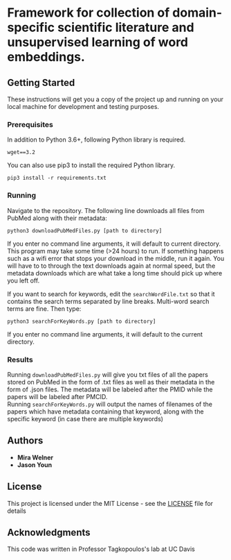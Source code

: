 # Framework for collection of domain-specific scientific literature and unsupervised learning of word embeddings.

## Getting Started
These instructions will get you a copy of the project up and running on your local machine for development and testing purposes.
### Prerequisites
In addition to Python 3.6+, following Python library is required.
```
wget==3.2
```
You can also use pip3 to install the required Python library.
```
pip3 install -r requirements.txt
```
### Running
Navigate to the repository. The following line downloads all files from PubMed along with their metadata:
```
python3 downloadPubMedFiles.py [path to directory]
```
If you enter no command line arguments, it will default to current directory. This program may take some time (>24 hours)
to run. If something happens such as a wifi error that stops your download in the middle, run it again. You will have
to to through the text downloads again at normal speed, but the metadata downloads which are what take a long time should pick up where you left off.

If you want to search for keywords, edit the ```searchWordFile.txt``` so that it contains the search terms separated by 
line breaks. Multi-word search terms are fine. Then type:
```
python3 searchForKeyWords.py [path to directory]
```
If you enter no command line arguments, it will default to the current directory.

### Results
Running ```downloadPubMedFiles.py``` will give you txt files of all the papers stored on PubMed in the form of .txt 
files as well as their metadata in the form of .json files. The metadata will be labeled after the PMID while the 
papers will be labeled after PMCID.\
Running ```searchForKeyWords.py``` will output the names of filenames of the papers which have metadata containing that
keyword, along with the specific keyword (in case there are multiple keywords)

## Authors
* **Mira Welner** 
* **Jason Youn**

## License

This project is licensed under the MIT License - see the [LICENSE](LICENSE) file for details

## Acknowledgments
This code was written in Professor Tagkopoulos's lab at UC Davis
